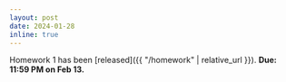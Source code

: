 ```yaml
---
layout: post
date: 2024-01-28
inline: true
---
```

Homework 1 has been [released]({{ "/homework" | relative_url }}).
**Due: 11:59 PM on Feb 13.**
